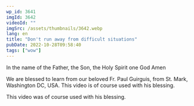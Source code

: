```yaml
---
wp_id: 3641
imgId: 3642
videoId: ""
imgSrc: /assets/thumbnails/3642.webp
lang: en
title: "Don't run away from difficult situations"
pubDate: 2022-10-28T09:58:40
tags: ["wow"]
---
```


<p>In the name of the Father, the Son, the Holy Spirit one God Amen </p>
<p>We are blessed to learn from our beloved Fr. Paul Guirguis, from St. Mark, Washington DC, USA. This video is of course used with his blessing.</p>
<p>This video was of course used with his blessing. </p>

